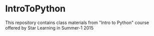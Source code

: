 # IntroToPython
This repository contains class materials from "Intro to Python" course offered by Star Learning in Summer-1 2015
